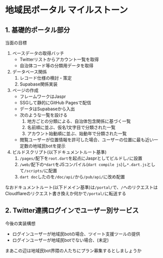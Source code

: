 # 地域民ポータル  マイルストーン

## 1. 基礎的ポータル部分

当面の目標

1. ベースデータの取得バッチ
   - Twitterリストからアカウント一覧を取得
   - 自治体コード等の分類用データを取得
1. データベース関係
   1. レコード仕様の検討・策定
   1. Supabase関係実装
1. ページの作成
   - フレームワークはJaspr
   - SSGして静的にGitHub Pagesで配信
   - データはSupabaseから入出
   - 次のような一覧を設ける
     1. 地方ごとの分類による、自治体包含関係に基づく一覧
      1. 名前順に並ぶ、仮名1文字目で分類された一覧
      1. アカウント始動順に並ぶ、始動年で分類された一覧
   - 閲覧ユーザーが位置情報を許可した場合、ユーザーの位置に最も近い一定数の地域民botを提示
1. ビルドスクリプト(以下ドキュメントルート基準)
   1. `/pages/`配下を`root.dart`を起点にJasprとしてビルドし`/`に設置
   1. `/web/`配下の`*dart`をJSコンパイル(`dart compile js`)し`*.dart.js`として`/scripts/`に配置
   1. `dart doc`したのを`/doc/api/`から`/pub/api/`に改め配置

なおドキュメントルート(以下ドメイン基準)は`/portal/`で、`/`へのリクエストはCloudflareのリクエスト書き換えか何かで`/portal/`に転送する

## 2. Twitter連携ログインでユーザー別サービス

今後の実装構想

- ログインユーザーが地域民botの場合、ツイート支援ツールの提供
- ログインユーザーが地域民botでない場合、(未定)

まあこの辺は地域民bot界隈の人たちにプラン募集するとしましょうか